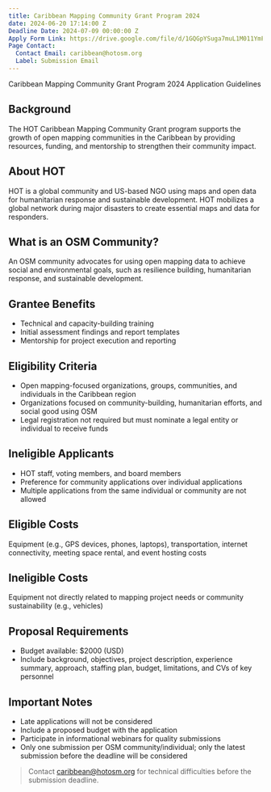 ```yaml
---
title: Caribbean Mapping Community Grant Program 2024
date: 2024-06-20 17:14:00 Z
Deadline Date: 2024-07-09 00:00:00 Z
Apply Form Link: https://drive.google.com/file/d/1GQGpYSuga7muL1M011YmF03wUFPyotCk/view?usp=sharing
Page Contact:
  Contact Email: caribbean@hotosm.org
  Label: Submission Email
---
```


Caribbean Mapping Community Grant Program 2024
Application Guidelines

## Background
The HOT Caribbean Mapping Community Grant program supports the growth of open mapping communities in the Caribbean by providing resources, funding, and mentorship to strengthen their community impact.

## About HOT
HOT is a global community and US-based NGO using maps and open data for humanitarian response and sustainable development. HOT mobilizes a global network during major disasters to create essential maps and data for responders.

## What is an OSM Community?
An OSM community advocates for using open mapping data to achieve social and environmental goals, such as resilience building, humanitarian response, and sustainable development.

## Grantee Benefits
- Technical and capacity-building training
- Initial assessment findings and report templates
- Mentorship for project execution and reporting

## Eligibility Criteria
- Open mapping-focused organizations, groups, communities, and individuals in the Caribbean region
- Organizations focused on community-building, humanitarian efforts, and social good using OSM
- Legal registration not required but must nominate a legal entity or individual to receive funds

## Ineligible Applicants
- HOT staff, voting members, and board members
- Preference for community applications over individual applications
- Multiple applications from the same individual or community are not allowed

## Eligible Costs
Equipment (e.g., GPS devices, phones, laptops), transportation, internet connectivity, meeting space rental, and event hosting costs

## Ineligible Costs
Equipment not directly related to mapping project needs or community sustainability (e.g., vehicles)

## Proposal Requirements
- Budget available: $2000 (USD)
- Include background, objectives, project description, experience summary, approach, staffing plan, budget, limitations, and CVs of key personnel

## Important Notes
- Late applications will not be considered
- Include a proposed budget with the application
- Participate in informational webinars for quality submissions
- Only one submission per OSM community/individual; only the latest submission before the deadline will be considered

> Contact caribbean@hotosm.org for technical difficulties before the submission deadline.